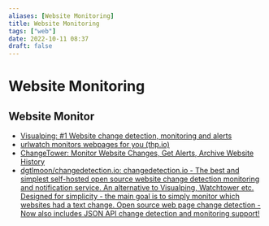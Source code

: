 ```yaml
---
aliases: [Website Monitoring]
title: Website Monitoring
tags: ["web"]
date: 2022-10-11 08:37
draft: false
---
```


# Website Monitoring

## Website Monitor

- [Visualping: #1 Website change detection, monitoring and alerts](https://visualping.io/)
- [urlwatch monitors webpages for you (thp.io)](https://thp.io/2008/urlwatch/)
- [ChangeTower: Monitor Website Changes, Get Alerts, Archive Website History](https://changetower.com/)
- [dgtlmoon/changedetection.io: changedetection.io - The best and simplest self-hosted open source website change detection monitoring and notification service. An alternative to Visualping, Watchtower etc. Designed for simplicity - the main goal is to simply monitor which websites had a text change. Open source web page change detection - Now also includes JSON API change detection and monitoring support!](https://github.com/dgtlmoon/changedetection.io)
